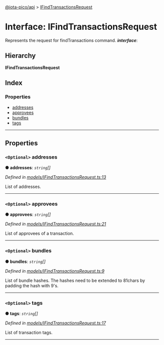 [@iota-pico/api](../README.md) > [IFindTransactionsRequest](../interfaces/ifindtransactionsrequest.md)

# Interface: IFindTransactionsRequest

Represents the request for findTransactions command.
*__interface__*: 

## Hierarchy

**IFindTransactionsRequest**

## Index

### Properties

* [addresses](ifindtransactionsrequest.md#addresses)
* [approvees](ifindtransactionsrequest.md#approvees)
* [bundles](ifindtransactionsrequest.md#bundles)
* [tags](ifindtransactionsrequest.md#tags)

---

## Properties

<a id="addresses"></a>

### `<Optional>` addresses

**●  addresses**:  *`string`[]* 

*Defined in [models/IFindTransactionsRequest.ts:13](https://github.com/iota-pico/api/blob/242aedb/src/models/IFindTransactionsRequest.ts#L13)*

List of addresses.

___

<a id="approvees"></a>

### `<Optional>` approvees

**●  approvees**:  *`string`[]* 

*Defined in [models/IFindTransactionsRequest.ts:21](https://github.com/iota-pico/api/blob/242aedb/src/models/IFindTransactionsRequest.ts#L21)*

List of approvees of a transaction.

___

<a id="bundles"></a>

### `<Optional>` bundles

**●  bundles**:  *`string`[]* 

*Defined in [models/IFindTransactionsRequest.ts:9](https://github.com/iota-pico/api/blob/242aedb/src/models/IFindTransactionsRequest.ts#L9)*

List of bundle hashes. The hashes need to be extended to 81chars by padding the hash with 9's.

___

<a id="tags"></a>

### `<Optional>` tags

**●  tags**:  *`string`[]* 

*Defined in [models/IFindTransactionsRequest.ts:17](https://github.com/iota-pico/api/blob/242aedb/src/models/IFindTransactionsRequest.ts#L17)*

List of transaction tags.

___

